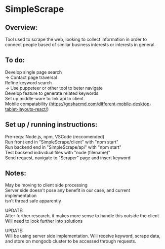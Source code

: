 # SimpleScrape

Overview: <br />
------------------------------------------------------------------------------------- 
Tool used to scrape the web, looking to collect information in order to connect people based of similar business interests or interests in general. <br />

To do: <br />
------------------------------------------------------------------------------------- 
Develop single page search <br />
-> Contact page traversal <br />
Refine keyword search <br />
-> Use puppeteer or other tool to beter navigate <br />
Develop feature to generate related keywords <br />
Set up middle-ware to link api to client. <br />
Mobile compatability (https://goshacmd.com/different-mobile-desktop-tablet-layouts-react/) <br>

Set up / running instructions: <br />
------------------------------------------------------------------------------------- 
Pre-reqs: Node.js, npm, VSCode (reccomended) <br />
Run front end in "SimpleScrape/client" with "npm start" <br />
Run backend end in "SimpleScrape/api" with "npm start" <br />
Test backend individual files with "node (filename)" <br />
Send request, navigate to "Scraper" page and insert keyword <br />

Notes: <br />
------------------------------------------------------------------------------------- 
May be moving to client side processing <br />
Server side doesn't pose any benefit in our case, and current implementation <br />
isn't thread safe apparently <br />

UPDATE: <br />
After further research, it makes more sense to handle this outside the client <br />
Will need to look further into solutions <br />

UPDATE:  <br />
Will be using server side implementation. Will receive keyword, scrape data, and store on mongodb cluster to be accessed through requests. <br />
